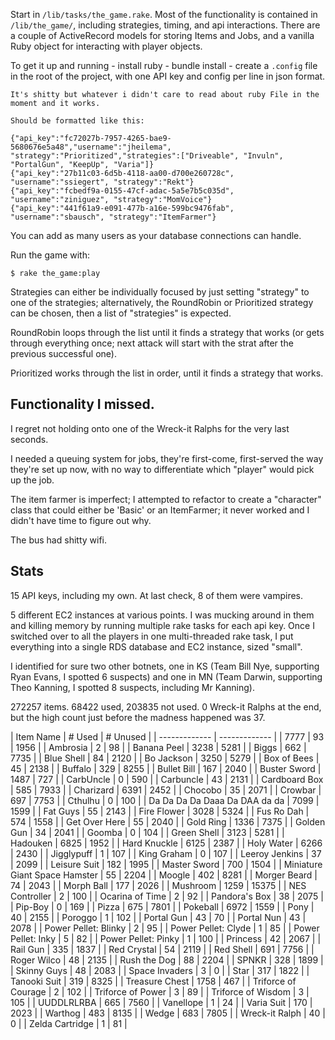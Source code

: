 Start in `/lib/tasks/the_game.rake`. Most of the functionality is contained in `/lib/the_game/`, including strategies, timing, and api interactions. There are a couple of ActiveRecord models for storing Items and Jobs, and a vanilla Ruby object for interacting with player objects.

To get it up and running
    - install ruby
    - bundle install 
    - create a `.config` file in the root of the project, with one API key and config per line in json format. 
        
    It's shitty but whatever i didn't care to read about ruby File in the moment and it works. 

    Should be formatted like this:

    {"api_key":"fc72027b-7957-4265-bae9-5680676e5a48","username":"jheilema", "strategy":"Prioritized","strategies":["Driveable", "Invuln", "PortalGun", "KeepUp", "Varia"]}
    {"api_key":"27b11c03-6d5b-4118-aa00-d700e260728c", "username":"ssiegert", "strategy":"Rekt"}
    {"api_key":"fcbedf9a-0155-47cf-adac-5a5e7b5c035d", "username":"ziniguez", "strategy":"MomVoice"}
    {"api_key":"441f61a9-e091-477b-a16e-599bc9476fab", "username":"sbausch", "strategy":"ItemFarmer"}

You can add as many users as your database connections can handle. 

Run the game with:
    
    $ rake the_game:play

Strategies can either be individually focused by just setting "strategy" to one of the strategies; alternatively, the RoundRobin or Prioritized strategy can be chosen, then a list of "strategies" is expected. 

RoundRobin loops through the list until it finds a strategy that works (or gets through everything once; next attack will start with the strat after the previous successful one). 

Prioritized works through the list in order, until it finds a strategy that works.

## Functionality I missed.
I regret not holding onto one of the Wreck-it Ralphs for the very last seconds.

I needed a queuing system for jobs, they're first-come, first-served the way they're set up now, with no way to differentiate which "player" would pick up the job. 

The item farmer is imperfect; I attempted to refactor to create a "character" class that could either be 'Basic' or an ItemFarmer; it never worked and I didn't have time to figure out why.

The bus had shitty wifi.

## Stats

15 API keys, including my own. At last check, 8 of them were vampires.

5 different EC2 instances at various points. I was mucking around in them and killing memory by running multiple rake tasks for each api key. Once I switched over to all the players in one multi-threaded rake task, I put everything into a single RDS database and EC2 instance, sized "small".

I identified for sure two other botnets, one in KS (Team Bill Nye, supporting Ryan Evans, I spotted 6 suspects) and one in MN (Team Darwin, supporting Theo Kanning, I spotted 8 suspects, including Mr Kanning). 

272257 items. 68422 used, 203835 not used. 0 Wreck-it Ralphs at the end, but the high count just before the madness happened was 37.

| Item Name  | # Used | # Unused |
| ------------- | ------------- |
| 7777 | 93 | 1956 |
| Ambrosia | 2 | 98 |
| Banana Peel | 3238 | 5281 |
| Biggs | 662 | 7735 |
| Blue Shell | 84 | 2120 |
| Bo Jackson | 3250 | 5279 |
| Box of Bees | 45 | 2138 |
| Buffalo | 329 | 8255 |
| Bullet Bill | 167 | 2040 |
| Buster Sword | 1487 | 727 |
| CarbUncle | 0 | 590 |
| Carbuncle | 43 | 2131 |
| Cardboard Box | 585 | 7933 |
| Charizard | 6391 | 2452 |
| Chocobo | 35 | 2071 |
| Crowbar | 697 | 7753 |
| Cthulhu | 0 | 100 |
| Da Da Da Da Daaa Da DAA da da | 7099 | 1599 |
| Fat Guys | 55 | 2143 |
| Fire Flower | 3028 | 5324 |
| Fus Ro Dah | 574 | 1558 |
| Get Over Here | 55 | 2040 |
| Gold Ring | 1336 | 7375 |
| Golden Gun | 34 | 2041 |
| Goomba | 0 | 104 |
| Green Shell | 3123 | 5281 |
| Hadouken | 6825 | 1952 |
| Hard Knuckle | 6125 | 2387 |
| Holy Water | 6266 | 2430 |
| Jigglypuff | 1 | 107 |
| King Graham | 0 | 107 |
| Leeroy Jenkins | 37 | 2099 |
| Leisure Suit | 182 | 1995 |
| Master Sword | 700 | 1504 |
| Miniature Giant Space Hamster | 55 | 2204 |
| Moogle | 402 | 8281 |
| Morger Beard | 74 | 2043 |
| Morph Ball | 177 | 2026 |
| Mushroom | 1259 | 15375 |
| NES Controller | 2 | 100 |
| Ocarina of Time | 2 | 92 |
| Pandora's Box | 38 | 2075 |
| Pip-Boy | 0 | 169 |
| Pizza | 675 | 7801 |
| Pokeball | 6972 | 1559 |
| Pony | 40 | 2155 |
| Poroggo | 1 | 102 |
| Portal Gun | 43 | 70 |
| Portal Nun | 43 | 2078 |
| Power Pellet: Blinky | 2 | 95 |
| Power Pellet: Clyde | 1 | 85 |
| Power Pellet: Inky | 5 | 82 |
| Power Pellet: Pinky | 1 | 100 |
| Princess | 42 | 2067 |
| Rail Gun | 335 | 1837 |
| Red Crystal | 54 | 2119 |
| Red Shell | 691 | 7756 |
| Roger Wilco | 48 | 2135 |
| Rush the Dog | 88 | 2204 |
| SPNKR | 328 | 1899 |
| Skinny Guys | 48 | 2083 |
| Space Invaders | 3 | 0 |
| Star | 317 | 1822 |
| Tanooki Suit | 319 | 8325 |
| Treasure Chest | 1758 | 467 |
| Triforce of Courage | 2 | 102 |
| Triforce of Power | 3 | 89 |
| Triforce of Wisdom | 3 | 105 |
| UUDDLRLRBA | 665 | 7560 |
| Vanellope | 1 | 24 |
| Varia Suit | 170 | 2023 |
| Warthog | 483 | 8135 |
| Wedge | 683 | 7805 |
| Wreck-it Ralph | 40 | 0 |
| Zelda Cartridge | 1 | 81 |

